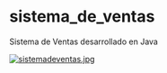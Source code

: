 # sistema_de_ventas
Sistema de Ventas desarrollado en Java

[![sistemadeventas.jpg](https://i.postimg.cc/dtxgbvsf/sistemadeventas.jpg)](https://postimg.cc/QHc672Wg)
